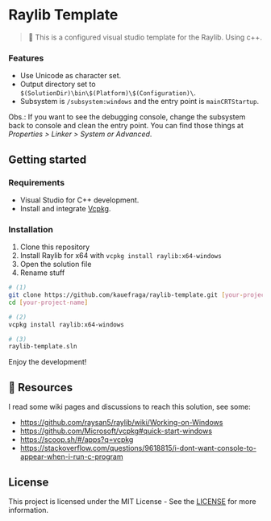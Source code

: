 # Raylib Template

> 🦚 This is a configured visual studio template for the Raylib. Using c++.

### Features

- Use Unicode as character set.
- Output directory set to `$(SolutionDir)\bin\$(Platform)\$(Configuration)\`.
- Subsystem is `/subsystem:windows` and the entry point is `mainCRTStartup`.

Obs.: If you want to see the debugging console, change the subsystem back to console and clean the entry point.
You can find those things at *Properties > Linker > System or Advanced*.

## Getting started

### Requirements

- Visual Studio for C++ development.
- Install and integrate [Vcpkg](https://vcpkg.io/en/).

### Installation

1. Clone this repository
2. Install Raylib for x64 with `vcpkg install raylib:x64-windows`
3. Open the solution file
4. Rename stuff

```bash
# (1)
git clone https://github.com/kauefraga/raylib-template.git [your-project-name]
cd [your-project-name]

# (2)
vcpkg install raylib:x64-windows

# (3)
raylib-template.sln
```

Enjoy the development!

## 🧻 Resources

I read some wiki pages and discussions to reach this solution, see some:

- https://github.com/raysan5/raylib/wiki/Working-on-Windows
- https://github.com/Microsoft/vcpkg#quick-start-windows
- https://scoop.sh/#/apps?q=vcpkg
- https://stackoverflow.com/questions/9618815/i-dont-want-console-to-appear-when-i-run-c-program

## License

This project is licensed under the MIT License - See the [LICENSE](https://github.com/kauefraga/raylib-template/blob/main/LICENSE) for more information.
